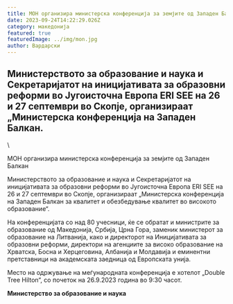```yaml
---
title: МОН организира министерска конференција за земјите од Западен Балкан
date: 2023-09-24T14:22:29.026Z
category: македонија
featured: true
featuredImage: ../img/mon.jpg
author: Вардарски
---
```

<!--StartFragment-->

## Министерството за образование и наука и Секретаријатот на иницијативата за образовни реформи во Југоисточна Европа ERI SEE на 26 и 27 септември во Скопје, организираат „Министерска конференција на Западен Балкан.

\
<!--StartFragment-->

МОН организира министерска конференција за земјите од Западен Балкан

Министерството за образование и наука и Секретаријатот на иницијативата за образовни реформи во Југоисточна Европа ERI SEE на 26 и 27 септември во Скопје, организираат „Министерска конференција на Западен Балкан за квалитет и обезбедување квалитет во високото образование“.

На конференцијата со над 80 учесници, ќе се обратат и министрите за образование од Македонија, Србија, Црна Гора, заменик министерот за образование на Литванија, како и директорот на Иницијативата за образовни реформи, директори на агенциите за високо образование на Хрватска, Босна и Херцеговина, Албанија и Молдавија и еминентни претставници на академската заедница од Европската унија.

Место на одржување на меѓународната конференција е хотелот „Double Tree Hilton“, со почеток на 26.9.2023 година во 9:30 часот.

**Министерство за образование и наука**

<!--EndFragment-->

<!--EndFragment-->